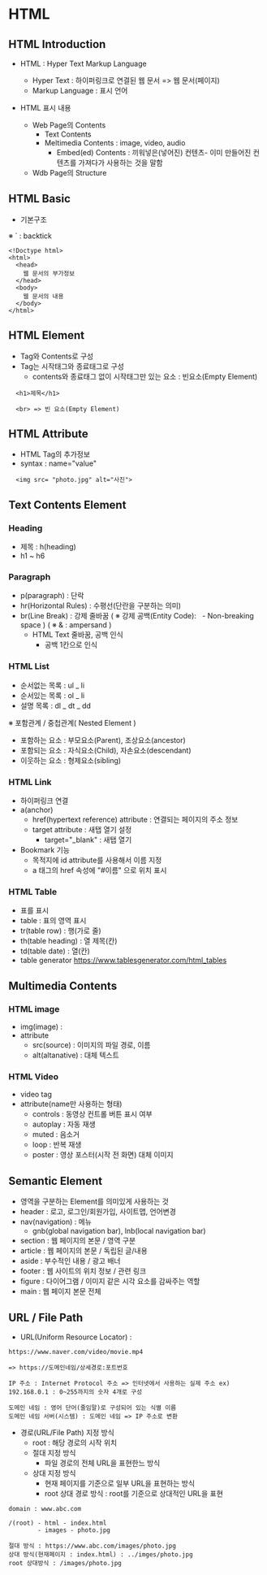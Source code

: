 # HTML

## HTML Introduction

- HTML : Hyper Text Markup Language

  - Hyper Text : 하이퍼링크로 연결된 웹 문서 => 웹 문서(페이지)
  - Markup Language : 표시 언어

- HTML 표시 내용
  - Web Page의 Contents
    - Text Contents
    - Meltimedia Contents : image, video, audio
      - Embed(ed) Contents : 끼워넣은(넣어진) 컨텐츠- 이미 만들어진 컨텐츠를 가져다가 사용하는 것을 말함
  - Wdb Page의 Structure

## HTML Basic

- 기본구조

※ ` : backtick

```
<!Doctype html>
<html>
  <head>
    웹 문서의 부가정보
  </head>
  <body>
    웹 문서의 내용
  </body>
</html>
```

## HTML Element

- Tag와 Contents로 구성
- Tag는 시작태그와 종료태그로 구성
  - contents와 종료태그 없이 시작태그만 있는 요소 : 빈요소(Empty Element)

```
  <h1>제목</h1>

  <br> => 빈 요소(Empty Element)
```

## HTML Attribute

- HTML Tag의 추가정보
- syntax : name="value"

```
  <img src= "photo.jpg" alt="사진">
```

## Text Contents Element

### Heading

- 제목 : h(heading)
- h1 ~ h6

### Paragraph

- p(paragraph) : 단락
- hr(Horizontal Rules) : 수평선(단란을 구분하는 의미)
- br(Line Break) : 강제 줄바꿈
  ( ※ 강제 공백(Entity Code): &nbsp; - Non-breaking space )
  ( ※ & : ampersand )
  - HTML Text 줄바꿈, 공백 인식
    - 공백 1칸으로 인식

### HTML List

- 순서없는 목록 : ul \_ li
- 순서있는 목록 : ol \_ li
- 설명 목록 : dl _ dt _ dd

※ 포함관계 / 중첩관계( Nested Element )

- 포함하는 요소 : 부모요소(Parent), 조상요소(ancestor)
- 포함되는 요소 : 자식요소(Child), 자손요소(descendant)
- 이웃하는 요소 : 형제요소(sibling)

### HTML Link

- 하이퍼링크 연결
- a(anchor)
  - href(hypertext reference) attribute : 연결되는 페이지의 주소 정보
  - target attribute : 새탭 열기 설정
    - target="\_blank" : 새탭 열기
- Bookmark 기능
  - 목적지에 id attribute를 사용해서 이름 지정
  - a 태그의 href 속성에 "#이름" 으로 위치 표시

### HTML Table

- 표를 표시
- table : 표의 영역 표시
- tr(table row) : 행(가로 줄)
- th(table heading) : 열 제목(칸)
- td(table date) : 열(칸)
- table generator
https://www.tablesgenerator.com/html_tables

## Multimedia Contents

### HTML image
- img(image) : 
- attribute
  - src(source) : 이미지의 파일 경로, 이름
  - alt(altanative) : 대체 텍스트

### HTML Video
- video tag
- attribute(name만 사용하는 형태)
  - controls : 동영상 컨트롤 버튼 표시 여부
  - autoplay : 자동 재생
  - muted : 음소거
  - loop : 반복 재생
  - poster : 영상 포스터(시작 전 화면) 대체 이미지

## Semantic Element
- 영역을 구분하는 Element를 의미있게 사용하는 것
- header : 로고, 로그인/회원가입, 사이트맵, 언어변경
- nav(navigation) : 메뉴 
  - gnb(global navigation bar), lnb(local navigation bar)
- section : 웹 페이지의 본문 / 영역 구분
- article : 웹 페이지의 본문 / 독립된 글/내용
- aside : 부수적인 내용 / 광고 배너
- footer : 웹 사이트의 위치 정보 / 관련 링크
- figure : 다이어그램 / 이미지 같은 시각 요소를 감싸주는 역할
- main : 웹 페이지 본문 전체

## URL / File Path
- URL(Uniform Resource Locator) :
```
https://www.naver.com/video/movie.mp4

=> https://도메인네임/상세경로:포트번호

IP 주소 : Internet Protocol 주소 => 인터넷에서 사용하는 실제 주소 ex) 192.168.0.1 : 0~255까지의 숫자 4개로 구성

도메인 네임 : 영어 단어(줄임말)로 구성되어 있는 식별 이름
도메인 네임 서버(시스템) : 도메인 네임 => IP 주소로 변환
```

- 경로(URL/File Path) 지정 방식
  - root : 해당 경로의 시작 위치
  - 절대 지정 방식
    - 파일 경로의 전체 URL을 표현한느 방식
  - 상대 지정 방식
    - 현재 페이지를 기준으로 일부 URL을 표현하는 방식
    - root 상대 경로 방식 : root를 기준으로 상대적인 URL을 표현
```
domain : www.abc.com

/(root) - html - index.html
        - images - photo.jpg

절대 방식 : https://www.abc.com/images/photo.jpg
상대 방식(현재페이지 : index.html) : ../imges/photo.jpg
root 상대방식 : /images/photo.jpg
```   